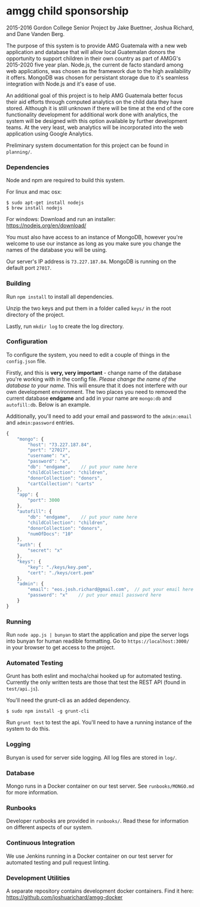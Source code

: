 # amgg child sponsorship
2015-2016 Gordon College Senior Project by Jake Buettner, Joshua Richard, and Dane Vanden Berg.

The purpose of this system is to provide AMG Guatemala with a new web application and database that will allow local Guatemalan donors the opportunity to support children in their own country as part of AMGG's 2015-2020 five year plan. Node.js, the current de facto standard among web applications, was chosen as the framework due to the high availability it offers. MongoDB was chosen for persistant storage due to it's seamless integration with Node.js and it's ease of use.

An additional goal of this project is to help AMG Guatemala better focus their aid efforts through computed analytics on the child data they have stored. Although it is still unknown if there will be time at the end of the core functionality development for additional work done with analytics, the system will be designed with this option available by further development teams. At the very least, web analytics will be incorporated into the web application using Google Analytics.

Preliminary system documentation for this project can be found in `planning/`.

### Dependencies
Node and npm are required to build this system.

For linux and mac osx:
```shell
$ sudo apt-get install nodejs
$ brew install nodejs
```

For windows:
Download and run an installer: https://nodejs.org/en/download/

You must also have access to an instance of MongoDB, however you're welcome to use our instance as long as you make sure you change the names of the database you will be using.

Our server's IP address is `73.227.187.84`. MongoDB is running on the default port `27017`.

### Building
Run `npm install` to install all dependencies.

Unzip the two keys and put them in a folder called `keys/` in the root directory of the project.

Lastly, run `mkdir log` to create the log directory.

### Configuration
To configure the system, you need to edit a couple of things in the `config.json` file.

Firstly, and this is **very, very important** - change name of the database you're working with in the config file. *Please change the name of the database to your name.* This will ensure that it does not interfere with our own development environment. The two places you need to removed the current database **endgame** and add in your name are `mongo:db` and `autofill:db`. Below is an example.

Additionally, you'll need to add your email and password to the `admin:email` and `admin:password` entries.

```javascript
{
    "mongo": {
        "host": "73.227.187.84",
        "port": "27017",
        "username": "x",
        "password": "x",
        "db": "endgame",    // put your name here
        "childCollection": "children",
        "donorCollection": "donors",
        "cartCollection": "carts"
    },
    "app": {
        "port": 3000
    },
    "autofill": {
        "db": "endgame",    // put your name here
        "childCollection": "children",
        "donorCollection": "donors",
        "numOfDocs": "10"
    },
    "auth": {
        "secret": "x"
    },
    "keys": {
        "key": "./keys/key.pem",
        "cert": "./keys/cert.pem"
    },
    "admin": {
        "email": "eos.josh.richard@gmail.com",  // put your email here
        "password": "x"    // put your email password here
    }
}
```

### Running
Run `node app.js | bunyan` to start the application and pipe the server logs into bunyan for human readible formatting. Go to `https://localhost:3000/` in your browser to get access to the project.

### Automated Testing
Grunt has both eslint and mocha/chai hooked up for automated testing. Currently the only written tests are those that test the REST API (found in `test/api.js`).

You'll need the grunt-cli as an added dependency.

```shell
$ sudo npm install -g grunt-cli
```

Run `grunt test` to test the api. You'll need to have a running instance of the system to do this.

### Logging
Bunyan is used for server side logging. All log files are stored in `log/`.

### Database
Mongo runs in a Docker container on our test server. See `runbooks/MONGO.md` for more information.

### Runbooks
Developer runbooks are provided in `runbooks/`. Read these for information on different aspects of our system.

### Continuous Integration
We use Jenkins running in a Docker container on our test server for automated testing and pull request linting.

### Development Utilities
A separate repository contains development docker containers. Find it here: https://github.com/joshuarichard/amgg-docker
